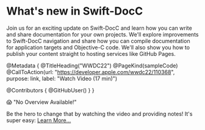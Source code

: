 # What's new in Swift-DocC

Join us for an exciting update on Swift-DocC and learn how you can write and share documentation for your own projects. We'll explore improvements to Swift-DocC navigation and share how you can compile documentation for application targets and Objective-C code. We'll also show you how to publish your content straight to hosting services like GitHub Pages.

@Metadata {
   @TitleHeading("WWDC22")
   @PageKind(sampleCode)
   @CallToAction(url: "https://developer.apple.com/wwdc22/110368", purpose: link, label: "Watch Video (17 min)")

   @Contributors {
      @GitHubUser(<replace this with your GitHub handle>)
   }
}

😱 "No Overview Available!"

Be the hero to change that by watching the video and providing notes! It's super easy:
 [Learn More…](https://wwdcnotes.github.io/WWDCNotes/documentation/wwdcnotes/contributing)
